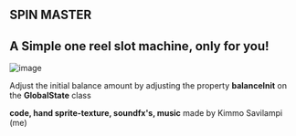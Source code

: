## SPIN MASTER

## A Simple one reel slot machine, only for you!

![image](https://github.com/user-attachments/assets/deec2a0f-9d74-4df4-b7b3-ce140a09104f)



Adjust the initial balance amount by adjusting the property **balanceInit** on the **GlobalState**  class

**code, hand sprite-texture, soundfx's, music** made by Kimmo Savilampi (me)
